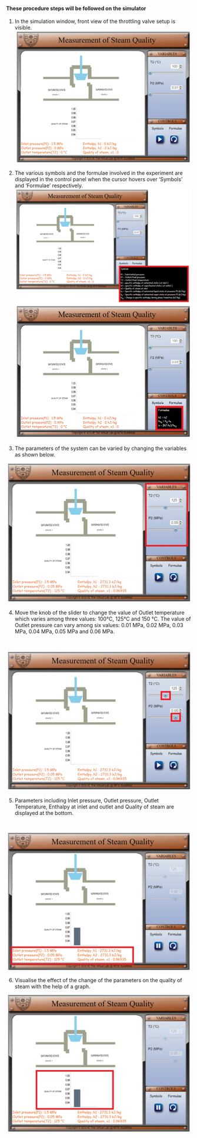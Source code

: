 #### These procedure steps will be followed on the simulator

1. In the simulation window, front view of the throttling valve setup is visible.
![alt text](images/1.1.png)<br>
2. The various symbols and the formulae involved in the experiment are displayed in the control panel when the cursor hovers over ‘Symbols’ and ‘Formulae’ respectively.
![alt text](images/1.2.png)<br>
![alt text](images/1.3.png)<br>

3. The parameters of the system can be varied by changing the variables as shown below.

![alt text](images/1.4.png)<br>

4. Move the knob of the slider to change the value of Outlet temperature which varies among three values: 100°C, 125°C and 150 °C. The value of Outlet pressure can vary among six values: 0.01 MPa, 0.02 MPa, 0.03 MPa, 0.04 MPa, 0.05 MPa and 0.06 MPa.
<br>

![alt text](images/1.5.png)<br>

5. Parameters including Inlet pressure, Outlet pressure, Outlet Temperature, Enthalpy at inlet and outlet and Quality of steam are displayed at the bottom.
<br>

![alt text](images/1.6.png)<br>

6. Visualise the effect of the change of the parameters on the quality of steam with the help of a graph.<br>

![alt text](images/1.7.png)<br>
